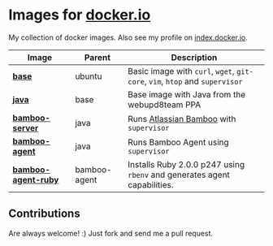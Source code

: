 # Images for [docker.io](http://docker.io)

My collection of docker images. Also see my profile on [index.docker.io](https://index.docker.io/u/hwuethrich/).

| Image                                   | Parent       | Description                        |
|-----------------------------------------|--------------|------------------------------------|
| [**base**](/base)                           | ubuntu       | Basic image with `curl`, `wget`, `git-core`, `vim`, `htop` and `supervisor`
| [**java**](/java)                           | base         | Base image with Java from the webupd8team PPA
| [**bamboo-server**](/bamboo-server)         | java         | Runs [Atlassian Bamboo](https://www.atlassian.com/software/bamboo) with `supervisor`
| [**bamboo-agent**](/bamboo-agent)           | java         | Runs Bamboo Agent using `supervisor`
| [**bamboo-agent-ruby**](/bamboo-agent-ruby) | bamboo-agent | Installs Ruby 2.0.0 p247 using `rbenv` and generates agent capabilities.

## Contributions

Are always welcome! :) Just fork and send me a pull request.